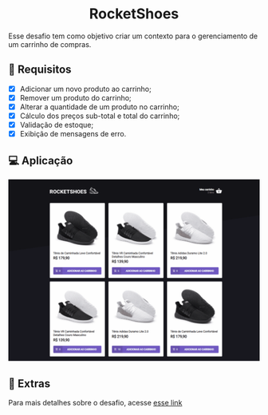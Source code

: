 <h1 align="center">
  RocketShoes
</h1>

Esse desafio tem como objetivo criar um contexto para o gerenciamento de um carrinho de compras.

## 👀 Requisitos
- [x] Adicionar um novo produto ao carrinho;
- [x] Remover um produto do carrinho;
- [x] Alterar a quantidade de um produto no carrinho;
- [x] Cálculo dos preços sub-total e total do carrinho;
- [x] Validação de estoque;
- [x] Exibição de mensagens de erro.

## 💻 Aplicação
![RocketShoes](./assets/rocketshoes.gif)

## 🌠 Extras
Para mais detalhes sobre o desafio, acesse [esse link](https://www.notion.so/Desafio-01-Criando-um-hook-de-carrinho-de-compras-5769216778794019a83f544e79167b12)
